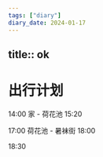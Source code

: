```yaml
---
tags: ["diary"]
diary_date: 2024-01-17
---
```


## title:: ok

# 出行计划

14:00 家 - 荷花池 15:20

17:00 荷花池 - 暑袜街 18:00

18:30 
